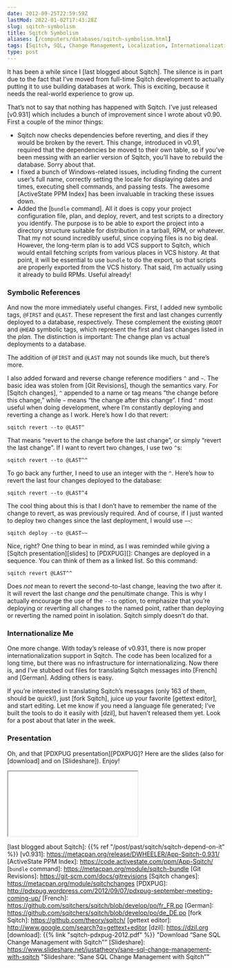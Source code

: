 ```yaml
--- 
date: 2012-09-25T22:59:59Z
lastMod: 2022-01-02T17:43:28Z
slug: sqitch-symbolism
title: Sqitch Symbolism
aliases: [/computers/databases/sqitch-symbolism.html]
tags: [Sqitch, SQL, Change Management, Localization, Internationalization]
type: post
---
```


It has been a while since I [last blogged about Sqitch]. The silence is in part
due to the fact that I’ve moved from full-time Sqitch development to actually
putting it to use building databases at work. This is exciting, because it needs
the real-world experience to grow up.

That’s not to say that nothing has happened with Sqitch. I’ve just released
[v0.931] which includes a bunch of improvement since I wrote about v0.90. First
a couple of the minor things:

-   Sqitch now checks dependencies before reverting, and dies if they would be
    broken by the revert. This change, introduced in v0.91, required that the
    dependencies be moved to their own table, so if you’ve been messing with an
    earlier version of Sqitch, you’ll have to rebuild the database. Sorry about
    that.
-   I fixed a bunch of Windows-related issues, including finding the current
    user’s full name, correctly setting the locale for displaying dates and
    times, executing shell commands, and passing tests. The awesome [ActiveState
    PPM Index] has been invaluable in tracking these issues down.
-   Added the [`bundle` command]. All it does is copy your project configuration
    file, plan, and deploy, revert, and test scripts to a directory you
    identify. The purpose is to be able to export the project into a directory
    structure suitable for distribution in a tarball, RPM, or whatever. That my
    not sound incredibly useful, since copying files is no big deal. However,
    the long-term plan is to add VCS support to Sqitch, which would entail
    fetching scripts from various places in VCS history. At that point, it will
    be essential to use `bundle` to do the export, so that scripts are properly
    exported from the VCS history. That said, I’m actually using it already to
    build RPMs. Useful already!

### Symbolic References

And now the more immediately useful changes. First, I added new symbolic tags,
`@FIRST` and `@LAST`. These represent the first and last changes currently
deployed to a database, respectively. These complement the existing `@ROOT` and
`@HEAD` symbolic tags, which represent the first and last changes listed in the
*plan.* The distinction is important: The change plan vs actual deployments to a
database.

The addition of `@FIRST` and `@LAST` may not sounds like much, but there’s more.

I also added forward and reverse change reference modifiers `^` and `~`. The
basic idea was stolen from [Git Revisions], though the semantics vary. For
[Sqitch changes], `^` appended to a name or tag means “the change before this
change,” while `~` means “the change after this change”. I find `^` most useful
when doing development, where I’m constantly deploying and reverting a change as
I work. Here’s how I do that revert:

    sqitch revert --to @LAST^

That means “revert to the change before the last change”, or simply “revert the
last change”. If I want to revert two changes, I use two `^`s:

    sqitch revert --to @LAST^^

To go back any further, I need to use an integer with the `^`. Here’s how to
revert the last four changes deployed to the database:

    sqitch revert --to @LAST^4

The cool thing about this is that I don’t have to remember the name of the
change to revert, as was previously required. And of course, if I just wanted to
deploy two changes since the last deployment, I would use `~~`:

    sqitch deploy --to @LAST~~

Nice, right? One thing to bear in mind, as I was reminded while giving a [Sqitch
presentation][slides] to [PDXPUG][]: Changes are deployed in a sequence. You can
think of them as a linked list. So this command:

    sqitch revert @LAST^^

Does *not* mean to revert the second-to-last change, leaving the two after it.
It will revert the last change *and* the penultimate change. This is why I
actually encourage the use of the `--to` option, to emphasize that you’re
deploying or reverting all changes *to* the named point, rather than deploying
or reverting the named point in isolation. Sqitch simply doesn’t do that.

### Internationalize Me

One more change. With today’s release of v0.931, there is now proper
internationalization support in Sqitch. The code has been localized for a long
time, but there was no infrastructure for internationalizing. Now there is, and
I’ve stubbed out files for translating Sqitch messages into [French] and
[German]. Adding others is easy.

If you’re interested in translating Sqitch’s messages (only 163 of them, should
be quick!), just [fork Sqitch], juice up your favorite [gettext editor], and
start editing. Let me know if you need a language file generated; I’ve built the
tools to do it easily with [dzil], but haven’t released them yet. Look for a
post about that later in the week.

### Presentation

Oh, and that [PDXPUG presentation][PDXPUG]? Here are the slides (also for
[download] and on [Slideshare]). Enjoy!

<iframe src="{{% link "sqitch-pdxpug-2012.pdf" %}}" class="slides"></iframe>

  [last blogged about Sqitch]: {{% ref "/post/past/sqitch/sqitch-depend-on-it" %}}
  [v0.931]: https://metacpan.org/release/DWHEELER/App-Sqitch-0.931/
  [ActiveState PPM Index]: https://code.activestate.com/ppm/App-Sqitch/
  [`bundle` command]: https://metacpan.org/module/sqitch-bundle
  [Git Revisions]: https://git-scm.com/docs/gitrevisions
  [Sqitch changes]: https://metacpan.org/module/sqitchchanges
  [PDXPUG]: http://pdxpug.wordpress.com/2012/09/07/pdxpug-september-meeting-coming-up/
  [French]: https://github.com/sqitchers/sqitch/blob/develop/po/fr_FR.po
  [German]: https://github.com/sqitchers/sqitch/blob/develop/po/de_DE.po
  [fork Sqitch]: https://github.com/theory/sqitch/
  [gettext editor]: http://www.google.com/search?q=gettext+editor
  [dzil]: https://dzil.org
  [download]: {{% link "sqitch-pdxpug-2012.pdf" %}}
    "Download “Sane SQL Change Management with Sqitch”"
  [Slideshare]: https://www.slideshare.net/justatheory/sane-sql-change-management-with-sqitch
    "Slideshare: “Sane SQL Change Management with Sqitch”"